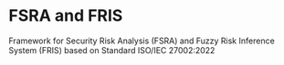 # FSRA and FRIS
Framework for Security Risk Analysis (FSRA) and Fuzzy Risk 
Inference System (FRIS) based on Standard ISO/IEC
27002:2022


